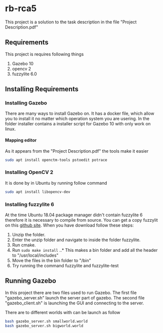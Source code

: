 # rb-rca5
This project is a solution to the task description in the file "Project Description.pdf"

## Requirements
This project is requires following things 

1. Gazebo 10
2. opencv 2
3. fuzzylite 6.0

## Installing Requirements

### Installing Gazebo
There are many ways to install Gazebo on. It has a docker file, which allow you to install it no matter which operation system you are usering. In the folder installer contains a installer script for Gazebo 10 with only work on linux. 
#### Mapping editor
As it appears from the "Project Description.pdf" the tools make it easier 
``` bash
sudo apt install openctm-tools pstoedit potrace
```

### Installing OpenCV 2
It is done by in Ubuntu by running follow command
``` bash
sudo apt install libopencv-dev
```

### Installing fuzzylite 6
At the time Ubuntu 18.04 package manager didn't contain fuzzylite 6 therefore it is necessary to compile from source. 
You can get a copy fuzzylit on this [github site](https://github.com/fuzzylite/fuzzylite).
When you have download follow these steps:
1. Unzip the folder.
2. Enter the unzip folder and navigate to inside the folder fuzzylite.
3. Run cmake. 
4. Run `sudo make install`
..* This makes a bin folder and add all the header to "/usr/local/includes" 
5. Move the files in the bin folder to "/bin"
6. Try running the command fuzzylite and fuzzylite-test

## Running Gazebo
In this project there are two files used to run Gazebo. The first file "gazebo_server.sh" launch the server part of gazebo. The second file "gazebo_client.sh" is launching the GUI and connecting to the server.

There are to different worlds with can be launch as follow 
``` bash
bash gazebo_server.sh smallworld.world
bash gazebo_server.sh bigworld.world
```
